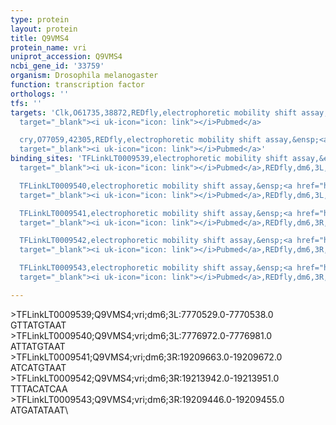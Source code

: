```yaml
---
type: protein
layout: protein
title: Q9VMS4
protein_name: vri
uniprot_accession: Q9VMS4
ncbi_gene_id: '33759'
organism: Drosophila melanogaster
function: transcription factor
orthologs: ''
tfs: ''
targets: 'Clk,O61735,38872,REDfly,electrophoretic mobility shift assay,&ensp;<a href="https://www.ncbi.nlm.nih.gov/pubmed/?term=12546820%5Buid%5D+OR+20965965%5Buid%5D"
  target="_blank"><i uk-icon="icon: link"></i>Pubmed</a>

  cry,O77059,42305,REDfly,electrophoretic mobility shift assay,&ensp;<a href="https://www.ncbi.nlm.nih.gov/pubmed/?term=12546820%5Buid%5D+OR+20965965%5Buid%5D"
  target="_blank"><i uk-icon="icon: link"></i>Pubmed</a>'
binding_sites: 'TFLinkLT0009539,electrophoretic mobility shift assay,&ensp;<a href="https://www.ncbi.nlm.nih.gov/pubmed/?term=12546820%5Buid%5D"
  target="_blank"><i uk-icon="icon: link"></i>Pubmed</a>,REDfly,dm6,3L,7770529,7770538,-

  TFLinkLT0009540,electrophoretic mobility shift assay,&ensp;<a href="https://www.ncbi.nlm.nih.gov/pubmed/?term=12546820%5Buid%5D"
  target="_blank"><i uk-icon="icon: link"></i>Pubmed</a>,REDfly,dm6,3L,7776972,7776981,-

  TFLinkLT0009541,electrophoretic mobility shift assay,&ensp;<a href="https://www.ncbi.nlm.nih.gov/pubmed/?term=12546820%5Buid%5D"
  target="_blank"><i uk-icon="icon: link"></i>Pubmed</a>,REDfly,dm6,3R,19209663,19209672,-

  TFLinkLT0009542,electrophoretic mobility shift assay,&ensp;<a href="https://www.ncbi.nlm.nih.gov/pubmed/?term=12546820%5Buid%5D"
  target="_blank"><i uk-icon="icon: link"></i>Pubmed</a>,REDfly,dm6,3R,19213942,19213951,-

  TFLinkLT0009543,electrophoretic mobility shift assay,&ensp;<a href="https://www.ncbi.nlm.nih.gov/pubmed/?term=12546820%5Buid%5D"
  target="_blank"><i uk-icon="icon: link"></i>Pubmed</a>,REDfly,dm6,3R,19209446,19209455,-'

---
```

\>TFLinkLT0009539;Q9VMS4;vri;dm6;3L:7770529.0-7770538.0\GTTATGTAAT\\>TFLinkLT0009540;Q9VMS4;vri;dm6;3L:7776972.0-7776981.0\ATTATGTAAT\\>TFLinkLT0009541;Q9VMS4;vri;dm6;3R:19209663.0-19209672.0\ATCATGTAAT\\>TFLinkLT0009542;Q9VMS4;vri;dm6;3R:19213942.0-19213951.0\TTTACATCAA\\>TFLinkLT0009543;Q9VMS4;vri;dm6;3R:19209446.0-19209455.0\ATGATATAAT\